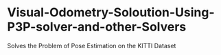 # Visual-Odometry-Soloution-Using-P3P-solver-and-other-Solvers
Solves the Problem of Pose Estimation on the KITTI Dataset
